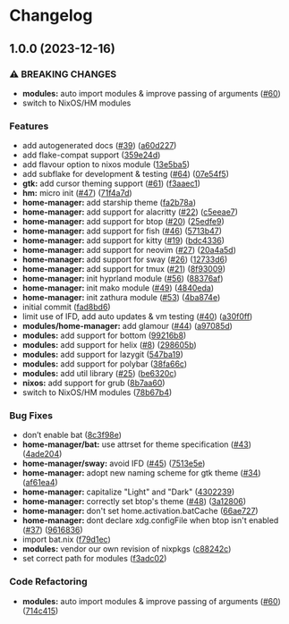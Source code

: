 # Changelog

## 1.0.0 (2023-12-16)


### ⚠ BREAKING CHANGES

* **modules:** auto import modules & improve passing of arguments ([#60](https://github.com/Stonks3141/ctp-nix/issues/60))
* switch to NixOS/HM modules

### Features

* add autogenerated docs ([#39](https://github.com/Stonks3141/ctp-nix/issues/39)) ([a60d227](https://github.com/Stonks3141/ctp-nix/commit/a60d2276228066c597cfb8e6d40053281958ab59))
* add flake-compat support ([359e24d](https://github.com/Stonks3141/ctp-nix/commit/359e24de7d4112e53c1130a3061112e31fbf7b4e))
* add flavour option to nixos module ([13e5ba5](https://github.com/Stonks3141/ctp-nix/commit/13e5ba50206c2d709a91cac5106086597dcaabe2))
* add subflake for development & testing ([#64](https://github.com/Stonks3141/ctp-nix/issues/64)) ([07e54f5](https://github.com/Stonks3141/ctp-nix/commit/07e54f5b3c84885d2fef13e6959117aa29346322))
* **gtk:** add cursor theming support ([#61](https://github.com/Stonks3141/ctp-nix/issues/61)) ([f3aaec1](https://github.com/Stonks3141/ctp-nix/commit/f3aaec142f9b9182cbeaf19b3431574b00817173))
* **hm:** micro init ([#47](https://github.com/Stonks3141/ctp-nix/issues/47)) ([71f4a7d](https://github.com/Stonks3141/ctp-nix/commit/71f4a7d6ffef709c6d4e8d8f229b0f6ac583f0a0))
* **home-manager:** add starship theme ([fa2b78a](https://github.com/Stonks3141/ctp-nix/commit/fa2b78afa3fa49f9d7598007a39f8843ffac04af))
* **home-manager:** add support for alacritty ([#22](https://github.com/Stonks3141/ctp-nix/issues/22)) ([c5eeae7](https://github.com/Stonks3141/ctp-nix/commit/c5eeae703f20176a421fde57e76842cc4f4c453d))
* **home-manager:** add support for btop ([#20](https://github.com/Stonks3141/ctp-nix/issues/20)) ([25edfe9](https://github.com/Stonks3141/ctp-nix/commit/25edfe9641184ef8b53ca3f69c28433e784fa4e1))
* **home-manager:** add support for fish ([#46](https://github.com/Stonks3141/ctp-nix/issues/46)) ([5713b47](https://github.com/Stonks3141/ctp-nix/commit/5713b478b10c5ef703fd921d96ca6a3057c457b5))
* **home-manager:** add support for kitty ([#19](https://github.com/Stonks3141/ctp-nix/issues/19)) ([bdc4336](https://github.com/Stonks3141/ctp-nix/commit/bdc4336b37a1c261307fab6e349c816249c43abe))
* **home-manager:** add support for neovim ([#27](https://github.com/Stonks3141/ctp-nix/issues/27)) ([20a4a5d](https://github.com/Stonks3141/ctp-nix/commit/20a4a5d3f29a18154514ef6af319bb084cbd5d18))
* **home-manager:** add support for sway ([#26](https://github.com/Stonks3141/ctp-nix/issues/26)) ([12733d6](https://github.com/Stonks3141/ctp-nix/commit/12733d64c3c5e79d777dff3f0f908ab0e39f7082))
* **home-manager:** add support for tmux ([#21](https://github.com/Stonks3141/ctp-nix/issues/21)) ([8f93009](https://github.com/Stonks3141/ctp-nix/commit/8f930092e54438b5a1bea1126966926a4ff06500))
* **home-manager:** init hyprland module ([#56](https://github.com/Stonks3141/ctp-nix/issues/56)) ([88376af](https://github.com/Stonks3141/ctp-nix/commit/88376af32e22a916ccd49adfef8615fec3e00eac))
* **home-manager:** init mako module ([#49](https://github.com/Stonks3141/ctp-nix/issues/49)) ([4840eda](https://github.com/Stonks3141/ctp-nix/commit/4840eda13e86a940d7c9a08e739629ee20aa95c2))
* **home-manager:** init zathura module ([#53](https://github.com/Stonks3141/ctp-nix/issues/53)) ([4ba874e](https://github.com/Stonks3141/ctp-nix/commit/4ba874eaa973c4266994ccba4992ef5fee91bef7))
* initial commit ([fad8bd6](https://github.com/Stonks3141/ctp-nix/commit/fad8bd63ef3daa02886613623d46d72dc77b0be7))
* limit use of IFD, add auto updates & vm testing ([#40](https://github.com/Stonks3141/ctp-nix/issues/40)) ([a30f0ff](https://github.com/Stonks3141/ctp-nix/commit/a30f0ff077a5fc3739c4630b6cc128d7296a8fc6))
* **modules/home-manager:** add glamour ([#44](https://github.com/Stonks3141/ctp-nix/issues/44)) ([a97085d](https://github.com/Stonks3141/ctp-nix/commit/a97085d28b9e4b92f08dccf83087e5133dfbc079))
* **modules:** add support for bottom ([99216b8](https://github.com/Stonks3141/ctp-nix/commit/99216b897b261e1fb509a55d8c872c6adc63463f))
* **modules:** add support for helix ([#8](https://github.com/Stonks3141/ctp-nix/issues/8)) ([298605b](https://github.com/Stonks3141/ctp-nix/commit/298605b31eebb38e73a9bc5685b28ce1d318b2c8))
* **modules:** add support for lazygit ([547ba19](https://github.com/Stonks3141/ctp-nix/commit/547ba1984cf53ec7be5c7096fc34f34a64801a67))
* **modules:** add support for polybar ([38fa66c](https://github.com/Stonks3141/ctp-nix/commit/38fa66cba9a87fac84ce5d0999d9004c4ef5fe5d))
* **modules:** add util library ([#25](https://github.com/Stonks3141/ctp-nix/issues/25)) ([be6320c](https://github.com/Stonks3141/ctp-nix/commit/be6320c4b16bc9ee8ee3e81e07bb7257ebef9063))
* **nixos:** add support for grub ([8b7aa60](https://github.com/Stonks3141/ctp-nix/commit/8b7aa60e3f0b98c9c90d124411df436a84eb65bb))
* switch to NixOS/HM modules ([78b67b4](https://github.com/Stonks3141/ctp-nix/commit/78b67b490d763c7d54556215ab57bafa5793b3cc))


### Bug Fixes

* don’t enable bat ([8c3f98e](https://github.com/Stonks3141/ctp-nix/commit/8c3f98e64c7fedb3114df7ba4000700215e2968c))
* **home-manager/bat:** use attrset for theme specification ([#43](https://github.com/Stonks3141/ctp-nix/issues/43)) ([4ade204](https://github.com/Stonks3141/ctp-nix/commit/4ade2040125e692e90204a073a07a6c7f3063ded))
* **home-manager/sway:** avoid IFD ([#45](https://github.com/Stonks3141/ctp-nix/issues/45)) ([7513e5e](https://github.com/Stonks3141/ctp-nix/commit/7513e5edf8c2ab2485260049ce8c03ac9f6ca2f7))
* **home-manager:** adopt new naming scheme for gtk theme ([#34](https://github.com/Stonks3141/ctp-nix/issues/34)) ([af61ea4](https://github.com/Stonks3141/ctp-nix/commit/af61ea49d04afbe33c3dcd51b9590e10c1f26378))
* **home-manager:** capitalize "Light" and "Dark" ([4302239](https://github.com/Stonks3141/ctp-nix/commit/430223932eaf0c3b0fbd578f591fc02f6b17fd29))
* **home-manager:** correctly set btop's theme ([#48](https://github.com/Stonks3141/ctp-nix/issues/48)) ([3a12806](https://github.com/Stonks3141/ctp-nix/commit/3a12806a377fd146a5784b3c004b5b06513b8fb5))
* **home-manager:** don't set home.activation.batCache ([66ae727](https://github.com/Stonks3141/ctp-nix/commit/66ae7277106f544eab1e6d23fe2244bc4b731dcc))
* **home-manager:** dont declare xdg.configFile when btop isn't enabled ([#37](https://github.com/Stonks3141/ctp-nix/issues/37)) ([9616836](https://github.com/Stonks3141/ctp-nix/commit/9616836d656f34178e2adac1bc2af95ad3952e50))
* import bat.nix ([f79d1ec](https://github.com/Stonks3141/ctp-nix/commit/f79d1ecee99d867dcad6e2a4450db0265338cf00))
* **modules:** vendor our own revision of nixpkgs ([c88242c](https://github.com/Stonks3141/ctp-nix/commit/c88242c4fa240ddd5bb9c38dccd4d48cd142f511))
* set correct path for modules ([f3adc02](https://github.com/Stonks3141/ctp-nix/commit/f3adc020b5e340cd34df5804b47a6260d5940700))


### Code Refactoring

* **modules:** auto import modules & improve passing of arguments ([#60](https://github.com/Stonks3141/ctp-nix/issues/60)) ([714c415](https://github.com/Stonks3141/ctp-nix/commit/714c4155063279d457b4d0ab15144d3cda15bbf1))
